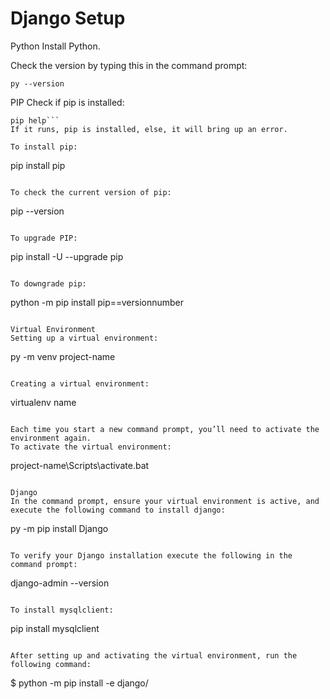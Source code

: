 # Django Setup

Python
Install Python.

Check the version by typing this in the command prompt:
```
py --version
```

PIP
Check if pip is installed:
```
pip help```
If it runs, pip is installed, else, it will bring up an error.

To install pip:
```
pip install pip
```

To check the current version of pip:
```
pip --version
```

To upgrade PIP:
```
pip install -U  --upgrade pip
```

To downgrade pip:
```
python -m pip install pip==versionnumber
```

Virtual Environment
Setting up a virtual environment:
```
py -m venv project-name
```

Creating a virtual environment:
```
virtualenv name
```

Each time you start a new command prompt, you’ll need to activate the environment again.
To activate the virtual environment:
```
project-name\Scripts\activate.bat
```

Django
In the command prompt, ensure your virtual environment is active, and execute the following command to install django:
```
py -m pip install Django
```

To verify your Django installation execute the following in the command prompt:
```
django-admin --version
```

To install mysqlclient:
```
pip install mysqlclient
```

After setting up and activating the virtual environment, run the following command:
```
$ python -m pip install -e django/
```



